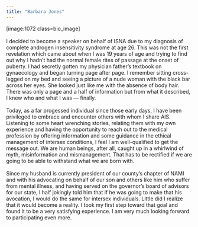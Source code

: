 ```yaml
---
title: "Barbara Jones"
---
```


[image:1072 class=bio_image]<br><br>I decided to become a speaker on behalf of <span class="caps">ISNA</span> due to my diagnosis of complete androgen insensitivity syndrome at age 26. This was not the first revelation which came about when I was 19 years of age and trying to find out why I hadn&#8217;t had the normal female rites of passage at the onset of puberty. I had secretly gotten my physician father&#8217;s textbook on gynaecology and began turning page after page. I remember sitting cross-legged on my bed and seeing a picture of a nude woman with the black bar across her eyes. She looked just like me with the absence of body hair. There was only a page and a half of information but from what it described, I knew who and what I was &#8212; finally. <br> <br>Today, as a far progessed individual since those early days, I have been privileged to embrace and encounter others with whom I share <span class="caps">AIS</span>. Listening to some heart wrenching stories, relating them with my own experience and having the opportunity to reach out to the medical profession by offering information and some guidance in the ethical management of intersex conditions, I feel I am well-qualified to get the message out. We are human beings, after all, caught up in a whirlwind of myth, misinformation and mismanagement. That has to be rectified if we are going to be able to withstand what we are born with.<br><br>Since my husband is currently president of our county&#8217;s chapter of <span class="caps">NAMI</span> and with his advocating on behalf of our son and others like him who suffer from mental illness, and having served on the governor&#8217;s board of advisors for our state, I half jokingly told him that if he was going to make that his avocation, I would do the same for intersex individuals. Little did I realize that it would become a reality. I took my first step toward that goal and found it to be a very satisfying experience. I am very much looking forward to participating even more.